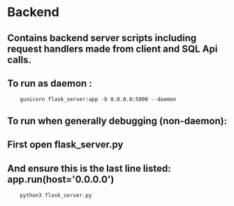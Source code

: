 
# Backend 

## Contains backend server scripts including request handlers made from client and SQL Api calls.

## To run as daemon :
        gunicorn flask_server:app -b 0.0.0.0:5000 --daemon


## To run when generally debugging (non-daemon):
##  First open flask_server.py
## And ensure this is the last line listed: app.run(host='0.0.0.0')
        python3 flask_server.py

